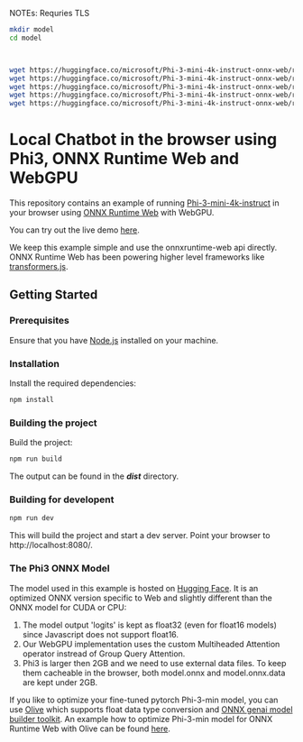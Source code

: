 NOTEs:
    Requries TLS 



```bash
mkdir model
cd model 



wget https://huggingface.co/microsoft/Phi-3-mini-4k-instruct-onnx-web/resolve/main/config.json
wget https://huggingface.co/microsoft/Phi-3-mini-4k-instruct-onnx-web/resolve/main/onnx/model_q4f16.onnx
wget https://huggingface.co/microsoft/Phi-3-mini-4k-instruct-onnx-web/resolve/main/onnx/model_q4f16.onnx_data
wget https://huggingface.co/microsoft/Phi-3-mini-4k-instruct-onnx-web/resolve/main/tokenizer.json
wget https://huggingface.co/microsoft/Phi-3-mini-4k-instruct-onnx-web/resolve/main/tokenizer_config.json

```



# Local Chatbot in the browser using Phi3, ONNX Runtime Web and WebGPU

This repository contains an example of running [Phi-3-mini-4k-instruct](https://huggingface.co/microsoft/Phi-3-mini-4k-instruct) in your browser using [ONNX Runtime Web](https://github.com/microsoft/onnxruntime) with WebGPU.

You can try out the live demo [here](https://guschmue.github.io/ort-webgpu/chat/index.html).

We keep this example simple and use the onnxruntime-web api directly. ONNX Runtime Web has been powering 
higher level frameworks like [transformers.js](https://github.com/xenova/transformers.js).

## Getting Started

### Prerequisites

Ensure that you have [Node.js](https://nodejs.org/) installed on your machine.

### Installation

Install the required dependencies:

```sh
npm install
```

### Building the project

Build the project:

```sh
npm run build
```

The output can be found in the ***dist*** directory.

### Building for developent

```sh
npm run dev
```

This will build the project and start a dev server.
Point your browser to http://localhost:8080/.

### The Phi3 ONNX Model

The model used in this example is hosted on [Hugging Face](https://huggingface.co/microsoft/Phi-3-mini-4k-instruct-onnx-web). It is an optimized ONNX version specific to Web and slightly different than the ONNX model for CUDA or CPU:
1. The model output 'logits' is kept as float32 (even for float16 models) since Javascript does not support float16.
2. Our WebGPU implementation uses the custom Multiheaded Attention operator instread of Group Query Attention.
3. Phi3 is larger then 2GB and we need to use external data files. To keep them cacheable in the browser,
 both model.onnx and model.onnx.data are kept under 2GB.

If you like to optimize your fine-tuned pytorch Phi-3-min model, you can use [Olive](https://github.com/microsoft/Olive/) which supports float data type conversion and [ONNX genai model builder toolkit](https://github.com/microsoft/onnxruntime-genai/tree/main/src/python/py/models).
An example how to optimize Phi-3-min model for ONNX Runtime Web with Olive can be found [here](https://github.com/microsoft/Olive/tree/main/examples/phi3).
